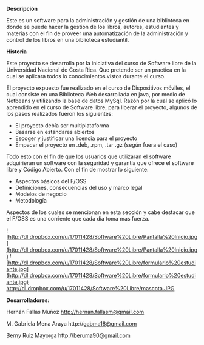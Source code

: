 **Descripción**

Este es un software para la administración y gestión de una biblioteca en donde se puede hacer la gestión de los libros, autores, estudiantes y materias con el fin de proveer una automatización de la administración y control de los libros en una biblioteca estudiantil.

**Historia**

Este proyecto se desarrolla por la iniciativa del curso de Software libre de la Universidad Nacional de Costa Rica. Que pretende ser un practica en la cual se aplicara todos lo conocimientos vistos durante el curso.

El proyecto expuesto fue realizado en el curso de Dispositivos móviles, el cual consiste en una Biblioteca Web desarrollada en java, por medio de Netbeans y utilizando la base de datos MySql. Razón por la cual se aplicó lo aprendido en el curso de Software libre, para liberar el proyecto, algunos de los pasos realizados fueron los siguientes:
  * El proyecto debía ser multiplataforma
  * Basarse en estándares abiertos
  * Escoger y justificar una licencia para el proyecto
  * Empacar el proyecto en .deb, .rpm, .tar .gz (según fuera el caso)

Todo esto con el fin de que los usuarios que utilizaran el software adquirieran un software con la seguridad y garantía que ofrece el software libre y Código Abierto. Con el fin de mostrar lo siguiente:
  * Aspectos básicos del F/OSS
  * Definiciones, consecuencias del uso y marco legal
  * Modelos de negocio
  * Metodología

Aspectos de los cuales se mencionan en esta sección y cabe destacar que el F/OSS es una corriente que cada día toma mas fuerza.

![http://dl.dropbox.com/u/17011428/Software%20Libre/Pantalla%20Inicio.jpg](http://dl.dropbox.com/u/17011428/Software%20Libre/Pantalla%20Inicio.jpg)
![http://dl.dropbox.com/u/17011428/Software%20Libre/formulario%20estudiante.jpg](http://dl.dropbox.com/u/17011428/Software%20Libre/formulario%20estudiante.jpg)
http://dl.dropbox.com/u/17011428/Software%20Libre/mascota.JPG


**Desarrolladores:**

Hernán Fallas Muñoz
http://hernan.fallasm@gmail.com

M. Gabriela Mena Araya
http://gabma18@gmail.com

Berny Ruiz Mayorga
http://beruma90@gmail.com
